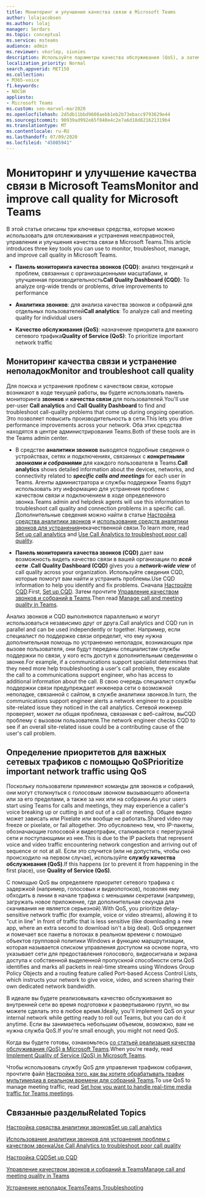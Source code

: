 ```yaml
---
title: Мониторинг и улучшение качества связи в Microsoft Teams
author: lolajacobsen
ms.author: lolaj
manager: Serdars
ms.topic: conceptual
ms.service: msteams
audience: admin
ms.reviewer: vkorlep, siunies
description: Используйте параметры качества обслуживания (QoS), а затем — панель мониторинга качества службы аналитики и звонков в Microsoft Teams.
localization_priority: Normal
search.appverid: MET150
ms.collection:
- M365-voice
f1.keywords:
- NOCSH
appliesto:
- Microsoft Teams
ms.custom: seo-marvel-mar2020
ms.openlocfilehash: 2d5db11bbd9608aebb1eb2b73ebacc9793629e44
ms.sourcegitcommit: 90939ad992e65f840e4c2e7a6d18d821621319b4
ms.translationtype: MT
ms.contentlocale: ru-RU
ms.lasthandoff: 07/09/2020
ms.locfileid: "45085941"
---
```

# <a name="monitor-and-improve-call-quality-for-microsoft-teams"></a><span data-ttu-id="f19d4-103">Мониторинг и улучшение качества связи в Microsoft Teams</span><span class="sxs-lookup"><span data-stu-id="f19d4-103">Monitor and improve call quality for Microsoft Teams</span></span>

<span data-ttu-id="f19d4-104">В этой статье описаны три ключевых средства, которые можно использовать для отслеживания и устранения неисправностей, управления и улучшения качества связи в Microsoft Teams.</span><span class="sxs-lookup"><span data-stu-id="f19d4-104">This article introduces three key tools you can use to monitor, troubleshoot, manage, and improve call quality in Microsoft Teams.</span></span> 

- <span data-ttu-id="f19d4-105">**Панель мониторинга качества звонков (CQD)**: анализ тенденций и проблем, связанных с организационными масштабами, и улучшенная производительность</span><span class="sxs-lookup"><span data-stu-id="f19d4-105">**Call Quality Dashboard (CQD)**: To analyze org-wide trends or problems, drive improvements to performance</span></span>

- <span data-ttu-id="f19d4-106">**Аналитика звонков**: для анализа качества звонков и собраний для отдельных пользователей</span><span class="sxs-lookup"><span data-stu-id="f19d4-106">**Call analytics**: To analyze call and meeting quality for individual users</span></span>

- <span data-ttu-id="f19d4-107">**Качество обслуживания (QoS)**: назначение приоритета для важного сетевого трафика</span><span class="sxs-lookup"><span data-stu-id="f19d4-107">**Quality of Service (QoS)**: To prioritize important network traffic</span></span>



## <a name="monitor-and-troubleshoot-call-quality"></a><span data-ttu-id="f19d4-108">Мониторинг качества связи и устранение неполадок</span><span class="sxs-lookup"><span data-stu-id="f19d4-108">Monitor and troubleshoot call quality</span></span>
<span data-ttu-id="f19d4-109">Для поиска и устранения проблем с качеством связи, которые возникают в ходе текущей работы, вы будете использовать панель мониторинга **звонков** и **качества связи** для пользователей.</span><span class="sxs-lookup"><span data-stu-id="f19d4-109">You'll use per-user **Call analytics** and **Call Quality Dashboard** to find and troubleshoot call-quality problems that come up during ongoing operation.</span></span> <span data-ttu-id="f19d4-110">Это позволяет повысить производительность в сети.</span><span class="sxs-lookup"><span data-stu-id="f19d4-110">This lets you drive performance improvements across your network.</span></span> <span data-ttu-id="f19d4-111">Оба этих средства находятся в центре администрирования Teams.</span><span class="sxs-lookup"><span data-stu-id="f19d4-111">Both of these tools are in the Teams admin center.</span></span>

 - <span data-ttu-id="f19d4-112">В средстве **аналитики звонков** выводятся подробные сведения о устройствах, сетях и подключениях, связанных с ***конкретными звонками и собраниями*** для каждого пользователя в Teams.</span><span class="sxs-lookup"><span data-stu-id="f19d4-112">**Call analytics** shows detailed information about the devices, networks, and connectivity related to  ***specific calls and meetings*** for each user in Teams.</span></span> <span data-ttu-id="f19d4-113">Агенты администратора и службы поддержки Teams будут использовать эту информацию для устранения проблем с качеством связи и подключением в ходе определенного звонка.</span><span class="sxs-lookup"><span data-stu-id="f19d4-113">Teams admin and helpdesk agents will use this information to troubleshoot call quality and connection problems in a specific call.</span></span> <span data-ttu-id="f19d4-114">Дополнительные сведения можно найти в статье [Настройка средства аналитики звонков](set-up-call-analytics.md) и [использование средств аналитики звонков для устранения](use-call-analytics-to-troubleshoot-poor-call-quality.md)некачественной связи.</span><span class="sxs-lookup"><span data-stu-id="f19d4-114">To learn more, read [Set up call analytics](set-up-call-analytics.md) and [Use Call Analytics to troubleshoot poor call quality](use-call-analytics-to-troubleshoot-poor-call-quality.md).</span></span>
 
 - <span data-ttu-id="f19d4-115">**Панель мониторинга качества звонков (CQD)** дает вам возможность видеть качество связи в вашей организации по ***всей сети*** .</span><span class="sxs-lookup"><span data-stu-id="f19d4-115">**Call Quality Dashboard (CQD)** gives you a ***network-wide view*** of call quality across your organization.</span></span> <span data-ttu-id="f19d4-116">Используйте сведения CQD, которые помогут вам найти и устранить проблемы.</span><span class="sxs-lookup"><span data-stu-id="f19d4-116">Use CQD information to help you identify and fix problems.</span></span> <span data-ttu-id="f19d4-117">Сначала [Настройте CQD](turning-on-and-using-call-quality-dashboard.md).</span><span class="sxs-lookup"><span data-stu-id="f19d4-117">First, [Set up CQD](turning-on-and-using-call-quality-dashboard.md).</span></span> <span data-ttu-id="f19d4-118">Затем прочтите [Управление качеством звонков и собраний в Teams](quality-of-experience-review-guide.md).</span><span class="sxs-lookup"><span data-stu-id="f19d4-118">Then read [Manage call and meeting quality in Teams](quality-of-experience-review-guide.md).</span></span>

 <span data-ttu-id="f19d4-119">Анализ звонков и CQD выполняются параллельно и могут использоваться независимо друг от друга.</span><span class="sxs-lookup"><span data-stu-id="f19d4-119">Call analytics and CQD run in parallel and can be used independently or together.</span></span> <span data-ttu-id="f19d4-120">Например, если специалист по поддержке связи определит, что ему нужна дополнительная помощь по устранению неполадок, возникающих при вызове пользователя, они будут переданы специалистам службы поддержки по связи, у кого есть доступ к дополнительным сведениям о звонке.</span><span class="sxs-lookup"><span data-stu-id="f19d4-120">For example, if a communications support specialist determines that they need more help troubleshooting a user's call problem, they escalate the call to a communications support engineer, who has access to additional information about the call.</span></span> <span data-ttu-id="f19d4-121">В свою очередь специалист службы поддержки связи предупреждает инженера сети о возможной неполадке, связанной с сайтом, в службе аналитики звонков.</span><span class="sxs-lookup"><span data-stu-id="f19d4-121">In turn, the communications support engineer alerts a network engineer to a possible site-related issue they noticed in the call analytics.</span></span> <span data-ttu-id="f19d4-122">Сетевой инженер проверяет, может ли общая проблема, связанная с веб-сайтом, выCQD проблему с вызовом пользователя.</span><span class="sxs-lookup"><span data-stu-id="f19d4-122">The network engineer checks CQD to see if an overall site-related issue could be a contributing cause of the user's call problem.</span></span>


## <a name="prioritize-important-network-traffic-using-qos"></a><span data-ttu-id="f19d4-123">Определение приоритетов для важных сетевых трафиков с помощью QoS</span><span class="sxs-lookup"><span data-stu-id="f19d4-123">Prioritize important network traffic using QoS</span></span>
<span data-ttu-id="f19d4-124">Поскольку пользователи применяют команды для звонков и собраний, они могут столкнуться с голосовым звонком вызывающего абонента или за его пределами, а также за них или на собрании.</span><span class="sxs-lookup"><span data-stu-id="f19d4-124">As your users start using Teams for calls and meetings, they may experience a caller's voice breaking up or cutting in and out of a call or meeting.</span></span> <span data-ttu-id="f19d4-125">Общее видео может зависать или Pixelate или вообще не работать.</span><span class="sxs-lookup"><span data-stu-id="f19d4-125">Shared video may freeze or pixelate, or fail altogether.</span></span> <span data-ttu-id="f19d4-126">Это обусловлено тем, что IP-пакеты, обозначающие голосовой и видеотрафик, сталкиваются с перегрузкой сети и поступающими из нее.</span><span class="sxs-lookup"><span data-stu-id="f19d4-126">This is due to the IP packets that represent voice and video traffic encountering network congestion and arriving out of sequence or not at all.</span></span> <span data-ttu-id="f19d4-127">Если это случится (или не допустить, чтобы оно происходило на первом случае), используйте **службу качества обслуживания (QoS)**.</span><span class="sxs-lookup"><span data-stu-id="f19d4-127">If this happens (or to prevent it from happening in the first place), use **Quality of Service (QoS)**.</span></span> 

<span data-ttu-id="f19d4-128">С помощью QoS вы определяете приоритет сетевого трафика с задержкой (например, голосовых и видеопотоков), позволяя ему обходить в линии в начале трафика с меньшими секретами (например, загружать новое приложение, где дополнительная секунда для скачивания не является серьезной).</span><span class="sxs-lookup"><span data-stu-id="f19d4-128">With QoS, you prioritize delay-sensitive network traffic (for example, voice or video streams), allowing it to "cut in line" in front of traffic that is less sensitive (like downloading a new app, where an extra second to download isn't a big deal).</span></span> <span data-ttu-id="f19d4-129">QoS определяет и помечает все пакеты в потоках в реальном времени с помощью объектов групповой политики Windows и функцию маршрутизации, которая называется списком управления доступом на основе порта, что указывает сети для предоставления голосового, видеосигнала и экрана доступа к собственной выделенной пропускной способности сети.</span><span class="sxs-lookup"><span data-stu-id="f19d4-129">QoS identifies and marks all packets in real-time streams using Windows Group Policy Objects and a routing feature called Port-based Access Control Lists, which instructs your network to give voice, video, and screen sharing their own dedicated network bandwidth.</span></span>

<span data-ttu-id="f19d4-130">В идеале вы будете реализовывать качество обслуживания во внутренней сети во время подготовки к развертыванию групп, но вы можете сделать это в любое время.</span><span class="sxs-lookup"><span data-stu-id="f19d4-130">Ideally, you'll implement QoS on your internal network while getting ready to roll out Teams, but you can do it anytime.</span></span> <span data-ttu-id="f19d4-131">Если вы занимаетесь небольшим объемом, возможно, вам не нужна служба QoS.</span><span class="sxs-lookup"><span data-stu-id="f19d4-131">If you're small enough, you might not need QoS.</span></span>

<span data-ttu-id="f19d4-132">Когда вы будете готовы, ознакомьтесь [со статьей реализация качества обслуживания (QoS) в Microsoft Teams](QoS-in-Teams.md).</span><span class="sxs-lookup"><span data-stu-id="f19d4-132">When you're ready, read [Implement Quality of Service (QoS) in Microsoft Teams](QoS-in-Teams.md).</span></span>

<span data-ttu-id="f19d4-133">Чтобы использовать службу QoS для управления трафиком собрания, прочтите файл [Настройка того, как вы хотите обрабатывать трафик мультимедиа в реальном времени для собраний Teams](meeting-settings-in-teams.md#set-how-you-want-to-handle-real-time-media-traffic-for-teams-meetings).</span><span class="sxs-lookup"><span data-stu-id="f19d4-133">To use QoS to manage meeting traffic, read [Set how you want to handle real-time media traffic for Teams meetings](meeting-settings-in-teams.md#set-how-you-want-to-handle-real-time-media-traffic-for-teams-meetings).</span></span>


## <a name="related-topics"></a><span data-ttu-id="f19d4-134">Связанные разделы</span><span class="sxs-lookup"><span data-stu-id="f19d4-134">Related Topics</span></span>

[<span data-ttu-id="f19d4-135">Настройка средства аналитики звонков</span><span class="sxs-lookup"><span data-stu-id="f19d4-135">Set up call analytics</span></span>](set-up-call-analytics.md)

[<span data-ttu-id="f19d4-136">Использование аналитики звонков для устранения проблем с качеством звонка</span><span class="sxs-lookup"><span data-stu-id="f19d4-136">Use Call Analytics to troubleshoot poor call quality</span></span>](use-call-analytics-to-troubleshoot-poor-call-quality.md)

[<span data-ttu-id="f19d4-137">Настройка CQD</span><span class="sxs-lookup"><span data-stu-id="f19d4-137">Set up CQD</span></span>](turning-on-and-using-call-quality-dashboard.md)

[<span data-ttu-id="f19d4-138">Управление качеством звонков и собраний в Teams</span><span class="sxs-lookup"><span data-stu-id="f19d4-138">Manage call and meeting quality in Teams</span></span>](quality-of-experience-review-guide.md)

[<span data-ttu-id="f19d4-139">Устранение неполадок Teams</span><span class="sxs-lookup"><span data-stu-id="f19d4-139">Teams Troubleshooting</span></span>](https://docs.microsoft.com/MicrosoftTeams/troubleshoot/teams)

